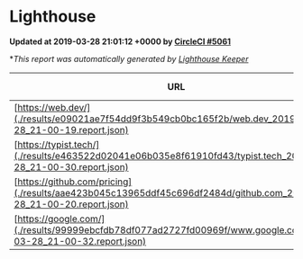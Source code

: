 
# Lighthouse

**Updated at 2019-03-28 21:01:12 +0000 by [CircleCI #5061](https://circleci.com/gh/ItinerisLtd/lighthouse-keeper-example/5061)**

**This report was automatically generated by [Lighthouse Keeper](https://github.com/itinerisltd/lighthouse-keeper)*

| URL | Performance | Accessibility | Best Practices | SEO | PWA | Updated At |
| --- | --- | --- | --- | --- | --- | --- |
| [https://web.dev/](./results/e09021ae7f54dd9f3b549cb0bc165f2b/web.dev_2019-03-28_21-00-19.report.json) | 0.97 | 0.93 | 1 | 0.96 | 1 | 2019-03-28T21:00:19.846Z |
| [https://typist.tech/](./results/e463522d02041e06b035e8f61910fd43/typist.tech_2019-03-28_21-00-30.report.json) | 1 |  |  |  |  | 2019-03-28T21:00:30.619Z |
| [https://github.com/pricing](./results/aae423b045c13965ddf45c696df2484d/github.com_2019-03-28_21-00-20.report.json) | 0.87 | 0.89 | 0.93 | 0.9 | 0.58 | 2019-03-28T21:00:20.057Z |
| [https://google.com/](./results/99999ebcfdb78df077ad2727fd00969f/www.google.com_2019-03-28_21-00-32.report.json) | 0.94 | 0.71 | 0.93 | 0.82 | 0.58 | 2019-03-28T21:00:32.503Z |
